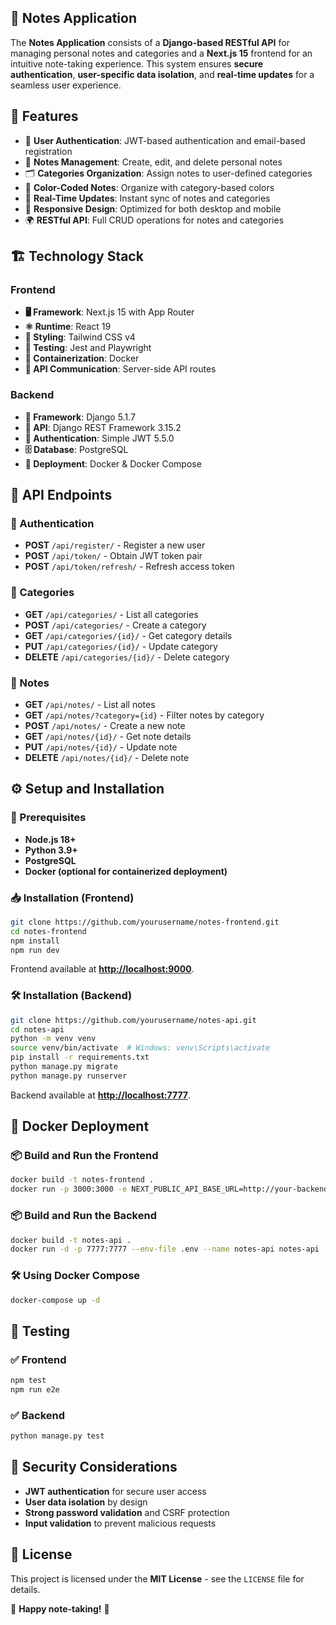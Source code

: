 ## 📝 Notes Application

The **Notes Application** consists of a **Django-based RESTful API** for managing personal notes and categories and a **Next.js 15** frontend for an intuitive note-taking experience. This system ensures **secure authentication**, **user-specific data isolation**, and **real-time updates** for a seamless user experience.

## 🚀 Features
- 🔐 **User Authentication**: JWT-based authentication and email-based registration
- 📝 **Notes Management**: Create, edit, and delete personal notes
- 🗂️ **Categories Organization**: Assign notes to user-defined categories
- 🎨 **Color-Coded Notes**: Organize with category-based colors
- 🔄 **Real-Time Updates**: Instant sync of notes and categories
- 📱 **Responsive Design**: Optimized for both desktop and mobile
- 🌍 **RESTful API**: Full CRUD operations for notes and categories

## 🏗️ Technology Stack
### **Frontend**
- **🖥️ Framework**: Next.js 15 with App Router
- **⚛️ Runtime**: React 19
- **🎨 Styling**: Tailwind CSS v4
- **🧪 Testing**: Jest and Playwright
- **🐳 Containerization**: Docker
- **🔌 API Communication**: Server-side API routes

### **Backend**
- **🐍 Framework**: Django 5.1.7
- **🔧 API**: Django REST Framework 3.15.2
- **🔑 Authentication**: Simple JWT 5.5.0
- **🗄️ Database**: PostgreSQL
- **🐳 Deployment**: Docker & Docker Compose

## 🔌 API Endpoints
### 🔑 Authentication
- **POST** `/api/register/` - Register a new user
- **POST** `/api/token/` - Obtain JWT token pair
- **POST** `/api/token/refresh/` - Refresh access token

### 📁 Categories
- **GET** `/api/categories/` - List all categories
- **POST** `/api/categories/` - Create a category
- **GET** `/api/categories/{id}/` - Get category details
- **PUT** `/api/categories/{id}/` - Update category
- **DELETE** `/api/categories/{id}/` - Delete category

### 📝 Notes
- **GET** `/api/notes/` - List all notes
- **GET** `/api/notes/?category={id}` - Filter notes by category
- **POST** `/api/notes/` - Create a new note
- **GET** `/api/notes/{id}/` - Get note details
- **PUT** `/api/notes/{id}/` - Update note
- **DELETE** `/api/notes/{id}/` - Delete note

## ⚙️ Setup and Installation

### 🔧 Prerequisites
- **Node.js 18+**
- **Python 3.9+**
- **PostgreSQL**
- **Docker (optional for containerized deployment)**

### 📥 Installation (Frontend)
```sh
git clone https://github.com/yourusername/notes-frontend.git
cd notes-frontend
npm install
npm run dev
```
Frontend available at **[http://localhost:9000](http://localhost:9000)**.

### 🛠️ Installation (Backend)
```sh
git clone https://github.com/yourusername/notes-api.git
cd notes-api
python -m venv venv
source venv/bin/activate  # Windows: venv\Scripts\activate
pip install -r requirements.txt
python manage.py migrate
python manage.py runserver
```
Backend available at **[http://localhost:7777](http://localhost:7777)**.

## 🐳 Docker Deployment
### 📦 Build and Run the Frontend
```sh
docker build -t notes-frontend .
docker run -p 3000:3000 -e NEXT_PUBLIC_API_BASE_URL=http://your-backend-api-url notes-frontend
```
### 📦 Build and Run the Backend
```sh
docker build -t notes-api .
docker run -d -p 7777:7777 --env-file .env --name notes-api notes-api
```
### 🛠️ Using Docker Compose
```sh
docker-compose up -d
```

## 🧪 Testing
### ✅ Frontend
```sh
npm test
npm run e2e
```
### ✅ Backend
```sh
python manage.py test
```

## 🔐 Security Considerations
- **JWT authentication** for secure user access
- **User data isolation** by design
- **Strong password validation** and CSRF protection
- **Input validation** to prevent malicious requests

## 📜 License
This project is licensed under the **MIT License** - see the `LICENSE` file for details.

🎉 **Happy note-taking!** 📝

